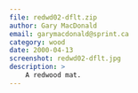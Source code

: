 ```yaml
---
file: redwd02-dflt.zip
author: Gary MacDonald
email: garymacdonald@sprint.ca
category: wood
date: 2000-04-13
screenshot: redwd02-dflt.jpg
description: >
    A redwood mat.
---
```

